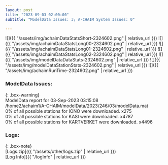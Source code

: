 ```yaml
---
layout: post
title: "2023-09-03 02:00:00"
subtitle: "ModelData Issues: 3; A-CHAIM System Issues: 0"

---
```


![]({{ "/assets/img/achaimDataStatsShort-2324602.png" | relative_url }})
![]({{ "/assets/img/achaimDataStatsLong00-2324602.png" | relative_url }})
![]({{ "/assets/img/achaimDataStatsLong01-2324602.png" | relative_url }})
![]({{ "/assets/img/achaimDataStatsLong02-2324602.png" | relative_url }})
![]({{ "/assets/img/modelDataDataStats-2324602.png" | relative_url }})
![]({{ "/assets/img/modelDataStationStats-2324602.png" | relative_url }})
![]({{ "/assets/img/achaimRunTime-2324602.png" | relative_url }})


### ModelData Issues:  
  
{: .box-warning}  
 ModelData report for 03-Sep-2023 03:15:08   
 /home2/achaim1/A-CHAIM/modelData/2023/246/03/modelData.mat   
 0% of all possible stations for IONO were downloaded. x275   
 0% of all possible stations for KASI were downloaded. x4787   
 0% of all possible stations for KARTVERKET were downloaded. x4496   
  


### Logs:  
  
{: .box-note}  
[Logs.zip]({{ "/assets/other/logs.zip" | relative_url }})  
[Log Info]({{ "/logInfo" | relative_url }})  
